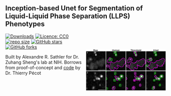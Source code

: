 ## Inception-based Unet for Segmentation of Liquid-Liquid Phase Separation (LLPS) Phenotypes

<img src="https://raw.githubusercontent.com/AlexSath/Sheng-Lab-ML-for-LLPS-Quantification/refs/heads/main/images/method_comparison_inset.png" width="250" title="iUnetSeg" alt="iUnetSeg" align="right" vspace="50">

[![Downloads](https://img.shields.io/github/downloads/AlexSath/Sheng-Lab-ML-for-LLPS-Quantification/total)](https://github.com/AlexSath/Sheng-Lab-ML-for-LLPS-Quantification/releases/)
[![Licence: CC0](https://img.shields.io/github/license/AlexSath/Sheng-Lab-ML-for-LLPS-Quantification)](https://github.com/AlexSath/Sheng-Lab-ML-for-LLPS-Quantification/blob/master/LICENSE)
[![repo size](https://img.shields.io/github/repo-size/AlexSath/Sheng-Lab-ML-for-LLPS-Quantification)](https://github.com/AlexSath/Sheng-Lab-ML-for-LLPS-Quantification/)
[![GitHub stars](https://img.shields.io/github/stars/AlexSath/Sheng-Lab-ML-for-LLPS-Quantification?style=social)](https://github.com/AlexSath/Sheng-Lab-ML-for-LLPS-Quantification/FrancoLaboratory/ProDiVis/)
[![GitHub forks](https://img.shields.io/github/forks/AlexSath/Sheng-Lab-ML-for-LLPS-Quantification?style=social)](https://github.com/AlexSath/Sheng-Lab-ML-for-LLPS-Quantification/)

Built by Alexandre R. Sathler for Dr. Zuhang Sheng's lab at NIH. Borrows from proof-of-concept and [code](https://github.com/tpecot/NucleiSegmentationAndMarkerIDentification) by Dr. Thierry Pécot
